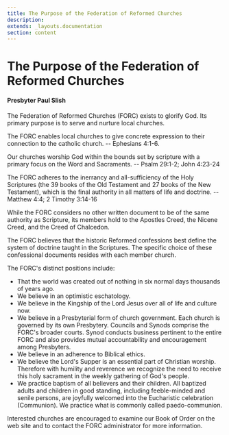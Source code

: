 ```yaml
---
title: The Purpose of the Federation of Reformed Churches
description: 
extends: _layouts.documentation
section: content
---
```

# The Purpose of the Federation of Reformed Churches 
#### Presbyter Paul Slish

The Federation of Reformed Churches (FORC) exists to glorify God. Its primary purpose is to serve and nurture local churches.

The FORC enables local churches to give concrete expression to their connection to the catholic church.  -- Ephesians 4:1-6.

Our churches worship God within the bounds set by scripture with a primary focus on the Word and Sacraments. -- Psalm 29:1-2; John 4:23-24

The FORC adheres to the inerrancy and all-sufficiency of the Holy Scriptures (the 39 books of the Old Testament and 27 books of the New Testament), which is the final authority in all matters of life and doctrine. -- Matthew 4:4; 2 Timothy 3:14-16

While the FORC considers no other written document to be of the same authority as Scripture, its members hold to the Apostles Creed, the Nicene Creed, and the Creed of Chalcedon.

The FORC believes that the historic Reformed confessions best define the system of doctrine taught in the Scriptures. The specific choice of these confessional documents resides with each member church.

The FORC's distinct positions include:

<ul class="list-disc list-outside indent-8">
<li> That the world was created out of nothing in six normal days thousands of years ago.

<li> We believe in an optimistic eschatology.

<li> We believe in the Kingship of the Lord Jesus over all of life and culture now.

<li>We believe in a Presbyterial form of church government. Each church is governed by its own Presbytery. Councils and Synods comprise the FORC's broader courts. Synod conducts business pertinent to the entire FORC and also provides mutual accountability and encouragement among Presbyters.

<li>We believe in an adherence to Biblical ethics.

<li>We believe the Lord's Supper is an essential part of Christian worship. Therefore with humility and reverence we recognize the need to receive this holy sacrament in the weekly gathering of God's people.

<li>We practice baptism of all believers and their children. All baptized adults and children in good standing, including feeble-minded and senile persons, are joyfully welcomed into the Eucharistic celebration (Communion). We practice what is commonly called paedo-communion.
</ul>

Interested churches are encouraged to examine our Book of Order on the web site and to contact the FORC administrator for more information.